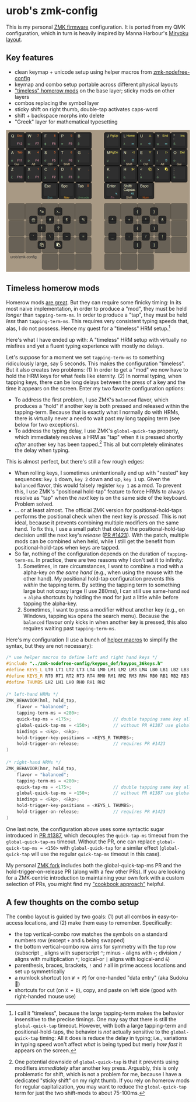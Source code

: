 # urob's zmk-config

This is my personal [ZMK firmware](https://github.com/zmkfirmware/zmk/) configuration. 
It is ported from my QMK configuration, which in turn is heavily inspired by Manna Harbour's
[Miryoku layout](https://github.com/manna-harbour/miryoku).

## Key features

- clean keymap + unicode setup using helper macros from
  [zmk-nodefree-config](https://github.com/urob/zmk-nodefree-config)
- keymap and combo setup portable across different physical layouts
- ["timeless" homerow mods](#timeless-homerow-mods) on the base layer;
  sticky mods on other layers
- combos replacing the symbol layer
- sticky shift on right thumb, double-tap activates caps-word
- shift + backspace morphs into delete
- "Greek" layer for mathematical typesetting

![](img/keymap.png)

## Timeless homerow mods

Homerow mods [are great](https://precondition.github.io/home-row-mods). But they can
require some finicky timing: In its most naive implementation, in order to produce a "mod",
they must be held *longer* than `tapping-term-ms`. In order to produce
a "tap", they must be held *less* than `tapping-term-ms`. This requires very consistent
typing speeds that, alas, I do not possess. Hence my quest for a "timeless" HRM
setup.[^1]

Here's what I have ended up with: A "timeless" HRM setup with virtually no misfires and
yet a fluent typing experience with mostly no delays.

Let's suppose for a moment we set `tapping-term-ms` to something ridiculously large, say
5 seconds. This makes the configuration "timeless". But it also creates two
problems: (1) In order to get a "mod" we now have to hold the HRM keys for
what feels like eternity. (2) In normal typing, when tapping keys, there can be
long delays between the press of a key and the time it appears on the screen. Enter my
two favorite configuration options:
* To address the first problem, I use ZMK's `balanced` flavor, which produces
  a "hold" if another key is both pressed and released within the tapping-term. Because
  that is exactly what I normally do with HRMs, there is virtually never a need to wait
  past my long tapping term (see below for two exceptions).
* To address the typing delay, I use ZMK's `global-quick-tap` property, which
  immediately resolves a HRM as "tap" when it is pressed shortly *after* another key
  has been tapped.[^2] This all but completely eliminates the delay when typing. 

This is almost perfect, but there's still a few rough edges:

* When rolling keys, I sometimes unintentionally end up with "nested" key
  sequences: `key 1` down, `key 2` down and up, `key 1` up. Given the `balanced` flavor,
  this would falsely register `key 1` as a mod. To prevent this, I use ZMK's "positional
  hold-tap" feature to force HRMs to always resolve as "tap" when the *next* key is on
  the same side of the keyboard. Problem solved.
* ... or at least almost. The official ZMK version for positional-hold-taps performs the
  positional check when the next key is *pressed*. This is not ideal, because it
  prevents combining multiple modifiers on the same hand. To fix this, I use a small
  patch that delays the positional-hold-tap decision until the next key's *release* ([PR
  #1423](https://github.com/zmkfirmware/zmk/pull/1423)). With the patch, multiple mods
  can be combined when held, while I still get the benefit from positional-hold-taps
  when keys are tapped.
* So far, nothing of the configuration depends on the duration of `tapping-term-ms`. In
  practice, there are two reasons why I don't set it to infinity:
    1. Sometimes, in rare circumstances, I want to combine a mod with a alpha-key *on
       the same hand* (e.g., when using the mouse with the other hand). My positional
       hold-tap configuration prevents this *within* the tapping term. By setting the
       tapping term to something large but not crazy large (I use 280ms), I can still
       use same-hand `mod` + `alpha` shortcuts by holding the mod for just a little while
       before tapping the alpha-key.
    2. Sometimes, I want to press a modifier without another key (e.g., on Windows,
       tapping `Win` opens the search menu). Because the `balanced` flavour only
       kicks in when another key is pressed, this also requires waiting past
       `tapping-term-ms`.

Here's my configuration (I use a bunch of [helper
macros](https://github.com/urob/zmk-nodefree-config) to simplify the syntax, but they
are not necessary):

```C++
/* use helper macros to define left and right hand keys */
#include "../zmk-nodefree-config/keypos_def/keypos_36keys.h"                // keyposition helpers
#define KEYS_L LT0 LT1 LT2 LT3 LT4 LM0 LM1 LM2 LM3 LM4 LB0 LB1 LB2 LB3 LB4  // left-hand keys
#define KEYS_R RT0 RT1 RT2 RT3 RT4 RM0 RM1 RM2 RM3 RM4 RB0 RB1 RB2 RB3 RB4  // right-hand keys
#define THUMBS LH2 LH1 LH0 RH0 RH1 RH2                                      // thumb keys

/* left-hand HRMs */
ZMK_BEHAVIOR(hml, hold_tap,
    flavor = "balanced";
    tapping-term-ms = <280>;
    quick-tap-ms = <175>;                // double tapping same key allows for repeating
    global-quick-tap-ms = <150>;         // without PR #1387 use global-quick-tap instead
    bindings = <&kp>, <&kp>;
    hold-trigger-key-positions = <KEYS_R THUMBS>;
    hold-trigger-on-release;             // requires PR #1423
)

/* right-hand HRMs */
ZMK_BEHAVIOR(hmr, hold_tap,
    flavor = "balanced";
    tapping-term-ms = <280>;
    quick-tap-ms = <175>;                // double tapping same key allows for repeating
    global-quick-tap-ms = <150>;         // without PR #1387 use global-quick-tap instead
    bindings = <&kp>, <&kp>;
    hold-trigger-key-positions = <KEYS_L THUMBS>;
    hold-trigger-on-release;             // requires PR #1423
)
```
One last note, the configuration above uses some syntactic sugar introduced in [PR
#1387](https://github.com/zmkfirmware/zmk/pull/1387), which decouples the
`quick-tap-ms` timeout from the `global-quick-tap-ms` timeout. Without the PR, one
can replace `global-quick-tap-ms = <150>` with `global-quick-tap` for a
similar effect (`global-quick-tap` will use the regular `quick-tap-ms` timeout in this
case).

My personal [ZMK fork](https://github.com/urob/zmk) includes both the
global-quick-tap-ms PR and the hold-trigger-on-release PR (along with a few other PRs).
If you are looking for a ZMK-centric introduction to maintaining your own fork with a
custom selection of PRs, you might find my ["cookbook
approach"](https://gist.github.com/urob/68a1e206b2356a01b876ed02d3f542c7) helpful.


## A few thoughts on the combo setup

The combo layout is guided by two goals: (1) put all combos in easy-to-access locations,
and (2) make them easy to remember. Specifically:

- the top vertical-combo row matches the symbols on a standard numbers row
  (except `+` and `&` being swapped)
- the bottom vertical-combo row aims for symmetry with the top row
  (subscript `_` aligns with superscript `^`; minus `-` aligns with `+`; division `/`
  aligns with multiplication `*`; logical-or `|` aligns with logical-and `&`)
- parenthesis, braces, brackets, `!` and `?` all in prime access locations and set up
  symmetrically
- a numlock shortcut (on `W + P`) for one-handed "data entry" (aka Sudoku 🙂)
- shortcuts for cut (on `X + D`), copy, and paste on left side (good with right-handed
  mouse use)

[^1]: I call it "timeless", because the large tapping-term makes the behavior
  insensitive to the precise timings. One may say that there is still the
  `global-quick-tap` timeout. However, with both a large tapping-term and
  positional-hold-taps, the behavior is *not* actually sensitive to the
  `global-quick-tap` timing: All it does is reduce the delay in typing; i.e., variations
  in typing speed won't affect *what* is being typed but merly *how fast* it appears on
  the screen.

[^2]: One potential downside of `global-quick-tap` is that it prevents using modifiers
  *immediately* after another key press. Arguably, this is only problematic for shift,
  which is not a problem for me, because I have a dedicated "sticky shift" on my right
  thumb. If you rely on homerow mods for regular capitalization, you may want to reduce
  the `global-quick-tap` term for just the two shift-mods to about 75-100ms.
